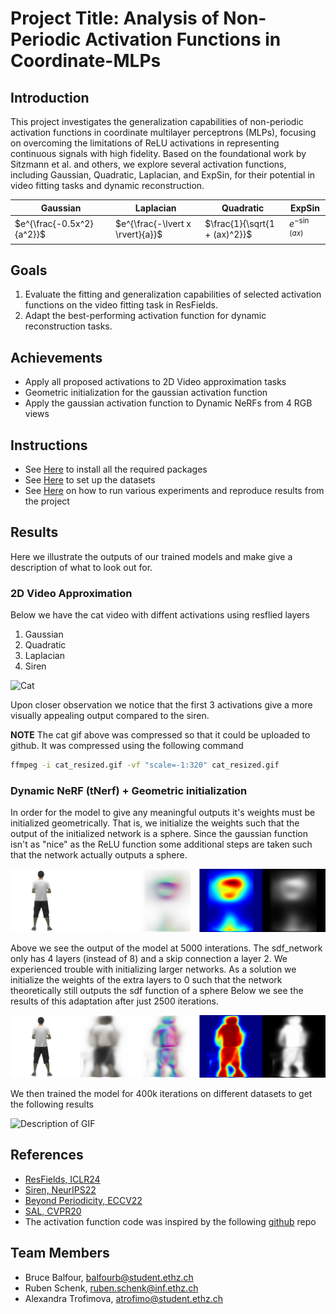 # Project Title: Analysis of Non-Periodic Activation Functions in Coordinate-MLPs

## Introduction
This project investigates the generalization capabilities of non-periodic activation functions in coordinate multilayer perceptrons (MLPs), focusing on overcoming the limitations of ReLU activations in representing continuous signals with high fidelity. Based on the foundational work by Sitzmann et al. and others, we explore several activation functions, including Gaussian, Quadratic, Laplacian, and ExpSin, for their potential in video fitting tasks and dynamic reconstruction.

| Gaussian | Laplacian | Quadratic| ExpSin|
|----------|-----------|----------|-------|
| $e^{\frac{-0.5x^2}{a^2}}$  | $e^{\frac{-\lvert x \rvert}{a}}$ | $\frac{1}{\sqrt{1 + (ax)^2}}$ |   $e^{-\sin(ax)}$ |


## Goals
1. Evaluate the fitting and generalization capabilities of selected activation functions on the video fitting task in ResFields.
2. Adapt the best-performing activation function for dynamic reconstruction tasks.

## Achievements  

- Apply all proposed activations to 2D Video approximation tasks
- Geometric initialization for the gaussian activation function 
- Apply the gaussian activation function to Dynamic NeRFs from 4 RGB views	

## Instructions
- See [Here](/docs/installation.md) to install all the required packages
- See [Here](/docs/data.md) to set up the datasets
- See [Here](/docs/benchmarking.md) on how to run various experiments and reproduce results from the project

## Results
Here we illustrate the outputs of our trained models and make give a description of what to look out for.


### 2D Video Approximation 

Below we have the cat video with diffent activations using resflied layers
1. Gaussian
2. Quadratic
3. Laplacian
4. Siren

![Cat](./images/cat_resized.gif)

Upon closer observation we notice that the first 3 activations give a more visually appealing output compared to the siren. 

**NOTE** The cat gif above was compressed so that it could be uploaded to github. It was compressed using 
the following command
```bash
ffmpeg -i cat_resized.gif -vf "scale=-1:320" cat_resized.gif
```
### Dynamic NeRF (tNerf) + Geometric initialization

In order for the model to give any meaningful outputs it's weights must be initialized geometrically. That is, we initialize the weights such that the output of the initialized network is a sphere. 
Since the gaussian function isn't as "nice" as the ReLU function some additional steps are taken such that the network actually outputs a sphere. 

![Sphere](images/sphere.png)

Above we see the output of the model at 5000 interations. The sdf_network only has 4 layers (instead of 8) and a skip connection a layer 2.
We experienced trouble with initializing larger networks. As a solution we initialize the weights of the extra layers to 0 such that the network theoretically still outputs the sdf function of a sphere
Below we see the results of this adaptation after just 2500 iterations.

![Sphere](images/larger_network.png)

We then trained the model for 400k iterations on different datasets to get the following results


![Description of GIF](images/cat_resized.gif)

## References
- [ResFields, ICLR24](https://markomih.github.io/ResFields)
- [Siren, NeurIPS22](https://www.vincentsitzmann.com/siren/)
- [Beyond Periodicity, ECCV22](https://arxiv.org/pdf/2111.15135.pdf)
- [SAL, CVPR20](https://arxiv.org/pdf/1911.10414)
- The activation function code was inspired by the following [github](https://github.com/kwea123/Coordinate-MLPs/blob/master/models.py) repo

## Team Members
- Bruce Balfour, [balfourb@student.ethz.ch](mailto:balfourb@student.ethz.ch)
- Ruben Schenk, [ruben.schenk@inf.ethz.ch](mailto:ruben.schenk@inf.ethz.ch)
- Alexandra Trofimova, [atrofimo@student.ethz.ch](mailto:atrofimo@student.ethz.ch)

